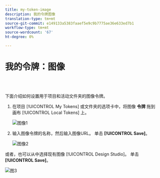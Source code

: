 ```yaml
---
title: my-token-image
description: 我的令牌图像
translation-type: tm+mt
source-git-commit: e149133a5383faaef5e9c9b7775ae36e633ed7b1
workflow-type: tm+mt
source-wordcount: '67'
ht-degree: 0%

---
```



# 我的令牌：图像

<br> 

下面介绍如何设置用于项目和活动文件夹的图像令牌。

1. 在项目 [!UICONTROL My Tokens] 或文件夹的选项卡中，将图像 **令牌** 拖到画布 [!UICONTROL Local Tokens] 上。

   ![图像1](/help/sky/assets/my-tokens/my-token-image/my-token-image-1.png)

1. 输入图像令牌的名称，然后输入图像URL。 单击 **[!UICONTROL Save]**。

   ![图像2](/help/sky/assets/my-tokens/my-token-image/my-token-image-2.png)

或者，也可以从中选择现有图像 [!UICONTROL Design Studio]。 单击 **[!UICONTROL Save]**。

![图3](/help/sky/assets/my-tokens/my-token-image/my-token-image-3.png)

